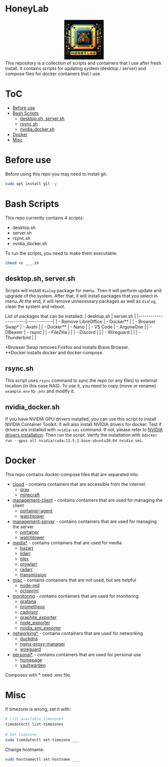 # HoneyLab
<div class="intro" align="center">
    <img src="./img/logo.png" width="25%" alt="logo">
</div>
This repository is a collection of scripts and containers that I use after fresh install. It contains scripts for updating system (desktop / server) and compose files for docker containers that I use.

# ToC
- [Before use](#before-use)
- [Bash Scripts](#bash-scripts)
    - [desktop.sh, server.sh](#desktopsh-serversh)
    - [rsync.sh](#rsyncsh)
    - [nvidia_docker.sh](#nvidia_dockersh)
- [Docker](#docker)
- [Misc](#misc)

# Before use
Before using this repo you may need to install git.
```bash
sudo apt install git -y
```

# Bash Scripts
This repo currently contains 4 scripts:
- desktop.sh
- server.sh
- rsync.sh
- nvidia_docker.sh

To run the scripts, you need to make them executable:
```bash
chmod +x ___.sh
```

## desktop.sh, server.sh
Scripts will install `dialog` package for menu. Then it will perform update and upgrade of the system. After that, it will install packages that you select in menu. At the end, it will remove unnecessary packages as well as `dialog`, clean the system and reboot.

List of packages that can be installed:
| desktop.sh           | server.sh   |
|----------------------|-------------|
| - Remove LibreOffice | - Docker**  |
| - Browser Swap*      | - Avahi     |
| - Docker**           | - Nano      |
| - VS Code            | - ArgoneOne |
| - DBeaver            | - rsync     |
| - FileZilla          |             |
| - Discord            |             |
| - Wireguard          |             |
| - Thunderbird        |             |

*Browser Swap removes Firefox and installs Brave Browser.<br>
**Docker installs docker and docker-compose.

## rsync.sh
This script uses `rsync` command to sync the repo (or any files) to external location (in this case NAS). To use it, you need to copy (move or rename) `example.env` to `.env` and modify it.

## nvidia_docker.sh
If you have NVIDIA GPU drivers installed, you can use this script to install NVIDIA Container Toolkit. It will also install NVIDIA drivers for docker. Test if drivers are installed with `nvidia-smi` command. If not, please refer to [NVIDIA drivers installation](https://ubuntu.com/server/docs/nvidia-drivers-installation). Then run the script. Verify the installation with `ddocker run --gpus all nvidia/cuda:11.5.2-base-ubuntu20.04 nvidia-smi`.

# Docker
This repo contains docker-compose files that are separated into:
- [cloud](/docker/cloud/) - contains containers that are accessible from the internet
    - [grav](https://hub.docker.com/r/linuxserver/grav)
    - [minecraft](https://hub.docker.com/r/itzg/minecraft-server)
- [management-client](/docker/management-client/) - contains containers that are used for managing the client
    - [portainer-agent](https://hub.docker.com/r/portainer/agent)
    - [watchtower](https://hub.docker.com/r/containrrr/watchtower)
- [management-server](/docker/management-server/) - contains containers that are used for managing the server
    - [portainer](https://hub.docker.com/r/portainer/portainer-ce)
    - [watchtower](https://hub.docker.com/r/containrrr/watchtower)
- [media*](/docker/media/) - contains containers that are used for media
    - [bazarr](https://hub.docker.com/r/linuxserver/bazarr)
    - [lidarr](https://hub.docker.com/r/linuxserver/lidarr)
    - [plex](https://hub.docker.com/r/linuxserver/plex)
    - [prowlarr](https://hub.docker.com/r/linuxserver/prowlarr)
    - [radarr](https://hub.docker.com/r/linuxserver/radarr)
    - [transmission](https://hub.docker.com/r/linuxserver/transmission)
- [misc](/docker/misc/) - contains containers that are not used, but are helpful
    - [node-red](https://hub.docker.com/r/nodered/node-red)
    - [octoprint](https://hub.docker.com/r/octoprint/octoprint)
- [monitoring](/docker/monitoring/) - contains containers that are used for monitoring
    - [grafana](https://hub.docker.com/r/grafana/grafana)
    - [prometheus](https://hub.docker.com/r/prom/prometheus)
    - [cadvisor](https://hub.docker.com/r/google/cadvisor)
    - [graphite_exporter](https://hub.docker.com/r/prom/graphite-exporter)
    - [node_exporter](https://hub.docker.com/r/prom/node-exporter)
    - [nvidia_smi_exporter](https://hub.docker.com/r/utkuozdemir/nvidia_gpu_exporter)
- [networking*](/docker/networking/) - contains containers that are used for networking
    - [duckdns](https://hub.docker.com/r/linuxserver/duckdns)
    - [nginx-proxy-manager](https://hub.docker.com/r/jc21/nginx-proxy-manager)
    - [wireguard](https://hub.docker.com/r/linuxserver/wireguard)
- [personal*](/docker/personal/) - contains containers that are used for personal use
    - [homepage](https://hub.docker.com/r/linuxserver/homepage)
    - [vaultwarden](https://hub.docker.com/r/vaultwarden/server)

Composes with * need .env file.

# Misc
If timezone is wrong, set it with:
```bash
# List available timezones
timedatectl list-timezones

# Set timezone
sudo timedatectl set-timezone ___
```

Change hostname:
```bash
sudo hostnamectl set-hostname ___
```